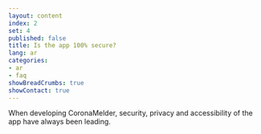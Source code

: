 ```yaml
---
layout: content
index: 2
set: 4
published: false
title: Is the app 100% secure?
lang: ar
categories:
- ar
- faq
showBreadCrumbs: true
showContact: true
---
```

When developing CoronaMelder, security, privacy and accessibility of the app have always been leading. 
